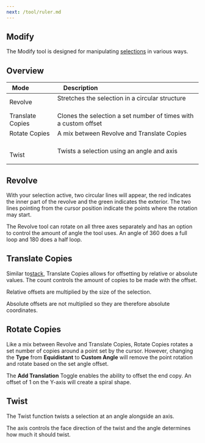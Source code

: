 ```yaml
---
next: /tool/ruler.md
---
```


## Modify

The Modify tool is designed for manipulating [selections](/tools/selection/intro.md) in various ways.

## Overview

| Mode             | Description                                                        |
|------------------|--------------------------------------------------------------------|
| Revolve          | Stretches the selection in a circular structure                    |
| Translate Copies | Clones the selection a set number of times with a custom offset |
| Rotate Copies    | A mix between Revolve and Translate Copies                         |
| Twist            | Twists a selection using an angle and axis                         |

## Revolve

With your selection active, two circular lines will appear, the red indicates the inner part of the revolve and the green indicates the exterior. The two lines pointing from the cursor position indicate the points where the rotation may start.

The Revolve tool can rotate on all three axes separately and has an option to control the amount of angle the tool uses. An angle of 360 does a full loop and 180 does a half loop.  

## Translate Copies

Similar to[stack](/builder/stack.md), Translate Copies allows for offsetting by relative or absolute values. The count controls the amount of copies to be made with the offset. 

Relative offsets are multiplied by the size of the selection.

Absolute offsets are not multiplied so they are therefore absolute coordinates.  

## Rotate Copies

Like a mix between Revolve and Translate Copies, Rotate Copies rotates a set number of copies around a point set by the cursor. However, changing the **Type** from **Equidistant** to **Custom Angle** will remove the point rotation and rotate based on the set angle offset.

The **Add Translation** Toggle enables the ability to offset the end copy. An offset of 1 on the Y-axis will create a spiral shape.

## Twist

The Twist function twists a selection at an angle alongside an axis. 

The axis controls the face direction of the twist and the angle determines how much it should twist. 
